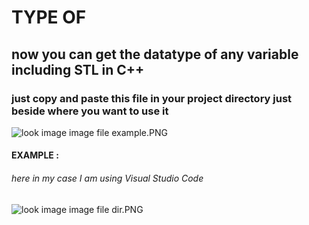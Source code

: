 # TYPE OF 


## now you can get the datatype of any variable including STL in C++


### just copy and paste this file in your project directory just beside where you want to use it


![look image image file example.PNG](https://github.com/OmkarSsawant/Simple_Solutions/blob/master/C%2B%2B/TypeOf/example.PNG)



#### EXAMPLE  :

######  here in my case I am using Visual Studio Code


![look image image file dir.PNG](https://github.com/OmkarSsawant/Simple_Solutions/blob/master/C%2B%2B/TypeOf/dir.PNG)


